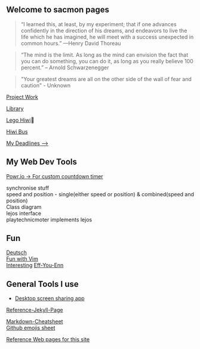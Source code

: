 ## Welcome to sacmon pages

> “I learned this, at least, by my experiment; that if one advances confidently in the direction of his dreams, and endeavors to live the life which he has imagined, he will meet with a success unexpected in common hours.” —Henry David Thoreau

> “The mind is the limit. As long as the mind can envision the fact that you can do something, you can do it, as long as you really believe 100 percent.” – Arnold Schwarzenegger

> "Your greatest dreams are all on the other side of the wall of fear and caution" - Unknown


[Project Work](./project_work.md)

[Library](./Library.md)

[Lego Hiwi](./lego_hiwi.md):tractor:

[Hiwi Bus](./hiwi_bus.md)

[My Deadlines --> ](https://www.sachinkmohan.com/now)


## My Web Dev Tools
[Powr.io -> For custom countdown timer](https://www.powr.io/)


synchronise stuff  
speed and position - single(either speed or position) & combined(speed and position)  
Class diagram  
lejos interface  
playtechnicmoter implements lejos  


## Fun
[Deutsch](./german.md)  
[Fun with Vim](http://www.vimgenius.com/)  
[Interesting](./interesting.md)
[Eff-You-Enn](https://www.notion.so/Eff-You-Enn-150ddebe716d49f984f2956529b69a91)


## General Tools I use
+ [Desktop screen sharing app](http://deskreen.com/)

[Reference-Jekyll-Page](./reference-jekyll.md)

[Markdown-Cheatsheet](https://github.com/adam-p/markdown-here/wiki/Markdown-Cheatsheet)  
[Github emojis sheet](https://gist.github.com/rxaviers/7360908)

[Reference Web pages for this site](https://github.com/nicolas-van/easy-markdown-to-github-pages)

